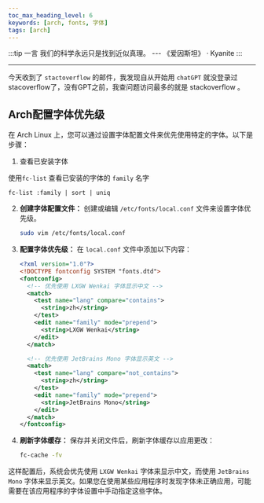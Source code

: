 ```yaml
---
toc_max_heading_level: 6
keywords: [arch, fonts, 字体]
tags: [arch]
---
```



:::tip 一言
我们的科学永远只是找到近似真理。 --- 《爱因斯坦》 · Kyanite
:::

---

今天收到了 `stactoverflow` 的邮件，我发现自从开始用 `chatGPT` 就没登录过 stacoverflow了，没有GPT之前，我查问题访问最多的就是 stackoverflow 。 

## Arch配置字体优先级

在 Arch Linux 上，您可以通过设置字体配置文件来优先使用特定的字体。以下是步骤：

1. 查看已安装字体

使用`fc-list` 查看已安装的字体的 `family` 名字

```shell
fc-list :family | sort | uniq
```

2. **创建字体配置文件：**
   创建或编辑 `/etc/fonts/local.conf` 文件来设置字体优先级。

   ```bash
   sudo vim /etc/fonts/local.conf
   ```

3. **配置字体优先级：**
   在 `local.conf` 文件中添加以下内容：

   ```xml
   <?xml version="1.0"?>
   <!DOCTYPE fontconfig SYSTEM "fonts.dtd">
   <fontconfig>
     <!-- 优先使用 LXGW Wenkai 字体显示中文 -->
     <match>
       <test name="lang" compare="contains">
         <string>zh</string>
       </test>
       <edit name="family" mode="prepend">
         <string>LXGW Wenkai</string>
       </edit>
     </match>

     <!-- 优先使用 JetBrains Mono 字体显示英文 -->
     <match>
       <test name="lang" compare="not_contains">
         <string>zh</string>
       </test>
       <edit name="family" mode="prepend">
         <string>JetBrains Mono</string>
       </edit>
     </match>
   </fontconfig>
   ```

4. **刷新字体缓存：**
   保存并关闭文件后，刷新字体缓存以应用更改：

   ```bash
   fc-cache -fv
   ```

这样配置后，系统会优先使用 `LXGW Wenkai` 字体来显示中文，而使用 `JetBrains Mono` 字体来显示英文。如果您在使用某些应用程序时发现字体未正确应用，可能需要在该应用程序的字体设置中手动指定这些字体。


